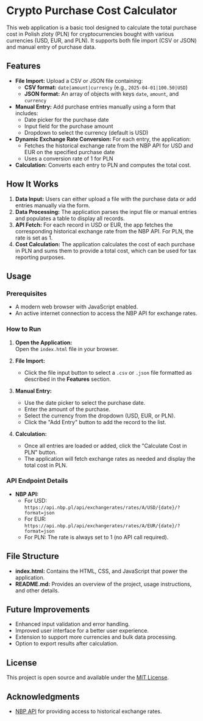 # Crypto Purchase Cost Calculator

This web application is a basic tool designed to calculate the total purchase cost in Polish zloty (PLN) for cryptocurrencies bought with various currencies (USD, EUR, and PLN). It supports both file import (CSV or JSON) and manual entry of purchase data.

## Features

- **File Import:** Upload a CSV or JSON file containing:
  - **CSV format:** `date|amount|currency` (e.g., `2025-04-01|100.50|USD`)
  - **JSON format:** An array of objects with keys `date`, `amount`, and `currency`
- **Manual Entry:** Add purchase entries manually using a form that includes:
  - Date picker for the purchase date
  - Input field for the purchase amount
  - Dropdown to select the currency (default is USD)
- **Dynamic Exchange Rate Conversion:** For each entry, the application:
  - Fetches the historical exchange rate from the NBP API for USD and EUR on the specified purchase date
  - Uses a conversion rate of 1 for PLN
- **Calculation:** Converts each entry to PLN and computes the total cost.

## How It Works

1. **Data Input:** Users can either upload a file with the purchase data or add entries manually via the form.
2. **Data Processing:** The application parses the input file or manual entries and populates a table to display all records.
3. **API Fetch:** For each record in USD or EUR, the app fetches the corresponding historical exchange rate from the NBP API. For PLN, the rate is set as 1.
4. **Cost Calculation:** The application calculates the cost of each purchase in PLN and sums them to provide a total cost, which can be used for tax reporting purposes.

## Usage

### Prerequisites

- A modern web browser with JavaScript enabled.
- An active internet connection to access the NBP API for exchange rates.

### How to Run

1. **Open the Application:**  
   Open the `index.html` file in your browser.

2. **File Import:**  
   - Click the file input button to select a `.csv` or `.json` file formatted as described in the **Features** section.

3. **Manual Entry:**  
   - Use the date picker to select the purchase date.
   - Enter the amount of the purchase.
   - Select the currency from the dropdown (USD, EUR, or PLN).
   - Click the "Add Entry" button to add the record to the list.

4. **Calculation:**  
   - Once all entries are loaded or added, click the "Calculate Cost in PLN" button.
   - The application will fetch exchange rates as needed and display the total cost in PLN.

### API Endpoint Details

- **NBP API:**  
  - For USD: `https://api.nbp.pl/api/exchangerates/rates/A/USD/{date}/?format=json`
  - For EUR: `https://api.nbp.pl/api/exchangerates/rates/A/EUR/{date}/?format=json`
  - For PLN: The rate is always set to 1 (no API call required).

## File Structure

- **index.html:** Contains the HTML, CSS, and JavaScript that power the application.
- **README.md:** Provides an overview of the project, usage instructions, and other details.

## Future Improvements

- Enhanced input validation and error handling.
- Improved user interface for a better user experience.
- Extension to support more currencies and bulk data processing.
- Option to export results after calculation.

## License

This project is open source and available under the [MIT License](LICENSE).

## Acknowledgments

- [NBP API](https://www.nbp.pl/homen.aspx?f=/en/onLineWidok.html) for providing access to historical exchange rates.
